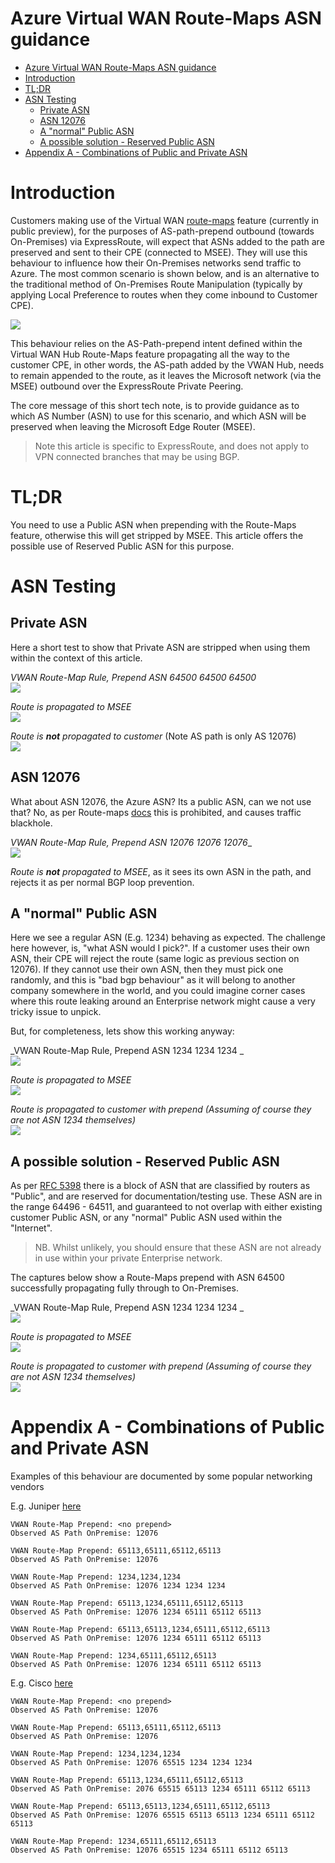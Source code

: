 # Azure Virtual WAN Route-Maps ASN guidance

<!-- TOC -->

- [Azure Virtual WAN Route-Maps ASN guidance](#azure-virtual-wan-route-maps-asn-guidance)
- [Introduction](#introduction)
- [TL;DR](#tldr)
- [ASN Testing](#asn-testing)
    - [Private ASN](#private-asn)
    - [ASN 12076](#asn-12076)
    - [A "normal" Public ASN](#a-normal-public-asn)
    - [A possible solution - Reserved Public ASN](#a-possible-solution---reserved-public-asn)
- [Appendix A - Combinations of Public and Private ASN](#appendix-a---combinations-of-public-and-private-asn)

<!-- /TOC -->

# Introduction

Customers making use of the Virtual WAN [route-maps](https://learn.microsoft.com/en-us/azure/virtual-wan/route-maps-about) feature (currently in public preview), for the purposes of AS-path-prepend outbound (towards On-Premises) via ExpressRoute, will expect that ASNs added to the path are preserved and sent to their CPE (connected to MSEE). They will use this behaviour to influence how their On-Premises networks send traffic to Azure. The most common scenario is shown below, and is an alternative to the traditional method of On-Premises Route Manipulation (typically by applying Local Preference to routes when they come inbound to Customer CPE).

![](images/2023-09-07-12-32-19.png)

This behaviour relies on the AS-Path-prepend intent defined within the Virtual WAN Hub Route-Maps feature propagating all the way to the customer CPE, in other words, the AS-path added by the VWAN Hub, needs to remain appended to the route, as it leaves the Microsoft network (via the MSEE) outbound over the ExpressRoute Private Peering. 

The core message of this short tech note, is to provide guidance as to which AS Number (ASN) to use for this scenario, and which ASN will be preserved when leaving the Microsoft Edge Router (MSEE).

> Note this article is specific to ExpressRoute, and does not apply to VPN connected branches that may be using BGP.

# TL;DR

You need to use a Public ASN when prepending with the Route-Maps feature, otherwise this will get stripped by MSEE. This article offers the possible use of Reserved Public ASN for this purpose.

# ASN Testing

## Private ASN

Here a short test to show that Private ASN are stripped when using them within the context of this article.

_VWAN Route-Map Rule, Prepend ASN 64500 64500 64500_
<br>
![](images/2023-09-07-12-39-47.png)

_Route is propagated to MSEE_
<br>
![](images/2023-09-07-12-40-25.png)

_Route is **not** propagated to customer_ (Note AS path is only AS 12076)
<br>
![](images/2023-09-07-12-54-08.png)

## ASN 12076

What about ASN 12076, the Azure ASN? Its a public ASN, can we not use that? No, as per Route-maps [docs](https://learn.microsoft.com/en-us/azure/virtual-wan/route-maps-about#:~:text=ASNs%3A%208074%2C%208075%2C-,12076,-Private%20ASNs%3A%2065515) this is prohibited, and causes traffic blackhole.

_VWAN Route-Map Rule, Prepend ASN 12076 12076 12076__
<br>
![](images/2023-09-07-12-44-00.png)

_Route is **not** propagated to MSEE_, as it sees its own ASN in the path, and rejects it as per normal BGP loop prevention.

## A "normal" Public ASN

Here we see a regular ASN (E.g. 1234) behaving as expected. The challenge here however, is, "what ASN would I pick?". If a customer uses their own ASN, their CPE will reject the route (same logic as previous section on 12076). If they cannot use their own ASN, then they must pick one randomly, and this is "bad bgp behaviour" as it will belong to another company somewhere in the world, and you could imagine corner cases where this route leaking around an Enterprise network might cause a very tricky issue to unpick.

But, for completeness, lets show this working anyway:

_VWAN Route-Map Rule, Prepend ASN 1234 1234 1234 _
<br>
![](images/2023-09-07-12-48-38.png)

_Route is propagated to MSEE_
<br>
![](images/2023-09-07-12-48-51.png)

_Route is propagated to customer with prepend (Assuming of course they are not ASN 1234 themselves)_
<br>
![](images/2023-09-07-12-49-33.png)

## A possible solution - Reserved Public ASN

As per [RFC 5398](https://datatracker.ietf.org/doc/html/rfc5398#:~:text=documentation%20purposes%2C%20namely-,64496%20%2D%2064511,-%2C%20and%20a%20contiguous) there is a block of ASN that are classified by routers as "Public", and are reserved for documentation/testing use. These ASN are in the range 64496 - 64511, and guaranteed to not overlap with either existing customer Public ASN, or any "normal" Public ASN used within the "Internet".

> NB. Whilst unlikely, you should ensure that these ASN are not already in use within your private Enterprise network.

The captures below show a Route-Maps prepend with ASN 64500 successfully propagating fully through to On-Premises.

_VWAN Route-Map Rule, Prepend ASN 1234 1234 1234 _
<br>
![](images/2023-09-07-12-52-38.png)

_Route is propagated to MSEE_
<br>
![](images/2023-09-07-12-52-54.png)

_Route is propagated to customer with prepend (Assuming of course they are not ASN 1234 themselves)_
<br>
![](images/2023-09-07-12-53-04.png)

# Appendix A - Combinations of Public and Private ASN


Examples of this behaviour are documented by some popular networking vendors 

E.g. Juniper [here](https://www.juniper.net/documentation/us/en/software/junos/bgp/topics/ref/statement/remove-private-edit-protocols-bgp.html#:~:text=The%20routing%20device%20stops%20searching%20for%20private%20ASs%20when%20it%20finds%20the%20first%20nonprivate%20AS%20or%20a%20peer%E2%80%99s%20private%20AS.) 
```
VWAN Route-Map Prepend: <no prepend>
Observed AS Path OnPremise: 12076

VWAN Route-Map Prepend: 65113,65111,65112,65113
Observed AS Path OnPremise: 12076

VWAN Route-Map Prepend: 1234,1234,1234
Observed AS Path OnPremise: 12076 1234 1234 1234

VWAN Route-Map Prepend: 65113,1234,65111,65112,65113
Observed AS Path OnPremise: 12076 1234 65111 65112 65113

VWAN Route-Map Prepend: 65113,65113,1234,65111,65112,65113
Observed AS Path OnPremise: 12076 1234 65111 65112 65113

VWAN Route-Map Prepend: 1234,65111,65112,65113
Observed AS Path OnPremise: 12076 1234 65111 65112 65113
```

E.g. Cisco [here](https://www.cisco.com/c/en/us/support/docs/ip/border-gateway-protocol-bgp/13756-32.html#:~:text=If%20the%20AS_PATH%20includes%20both%20private%20and%20public%20AS%20numbers%2C%20BGP%20doesn%27t%20remove%20the%20private%20AS%20numbers)

```
VWAN Route-Map Prepend: <no prepend>
Observed AS Path OnPremise: 12076

VWAN Route-Map Prepend: 65113,65111,65112,65113
Observed AS Path OnPremise: 12076

VWAN Route-Map Prepend: 1234,1234,1234
Observed AS Path OnPremise: 12076 65515 1234 1234 1234

VWAN Route-Map Prepend: 65113,1234,65111,65112,65113
Observed AS Path OnPremise: 2076 65515 65113 1234 65111 65112 65113

VWAN Route-Map Prepend: 65113,65113,1234,65111,65112,65113
Observed AS Path OnPremise: 12076 65515 65113 65113 1234 65111 65112 65113

VWAN Route-Map Prepend: 1234,65111,65112,65113
Observed AS Path OnPremise: 12076 65515 1234 65111 65112 65113
```